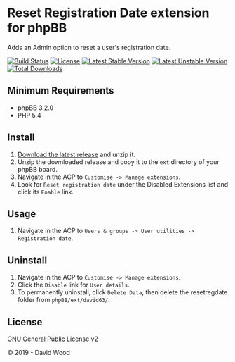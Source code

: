 # Reset Registration Date extension for phpBB

Adds an Admin option to reset a user's registration date.

[![Build Status](https://travis-ci.com/david63/resetregdate.svg?branch=master)](https://travis-ci.com/david63/resetregdate)
[![License](https://poser.pugx.org/david63/resetregdate/license)](https://packagist.org/packages/david63/resetregdate)
[![Latest Stable Version](https://poser.pugx.org/david63/resetregdate/v/stable)](https://packagist.org/packages/david63/resetregdate)
[![Latest Unstable Version](https://poser.pugx.org/david63/resetregdate/v/unstable)](https://packagist.org/packages/david63/resetregdate)
[![Total Downloads](https://poser.pugx.org/david63/resetregdate/downloads)](https://packagist.org/packages/david63/resetregdate)

## Minimum Requirements
* phpBB 3.2.0
* PHP 5.4

## Install
1. [Download the latest release](https://github.com/david63/resetregdate/archive/3.2.zip) and unzip it.
2. Unzip the downloaded release and copy it to the `ext` directory of your phpBB board.
3. Navigate in the ACP to `Customise -> Manage extensions`.
4. Look for `Reset registration date` under the Disabled Extensions list and click its `Enable` link.

## Usage
1. Navigate in the ACP to `Users & groups -> User utilities -> Registration date`.

## Uninstall
1. Navigate in the ACP to `Customise -> Manage extensions`.
2. Click the `Disable` link for `User details`.
3. To permanently uninstall, click `Delete Data`, then delete the resetregdate folder from `phpBB/ext/david63/`.

## License
[GNU General Public License v2](http://opensource.org/licenses/GPL-2.0)

© 2019 - David Wood